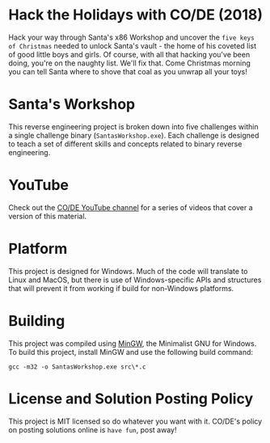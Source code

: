 # Hack the Holidays with CO/DE (2018)
Hack your way through Santa's x86 Workshop and uncover the `five keys of Christmas` needed to unlock Santa's vault - the home of his coveted list of good little boys and girls. Of course, with all that hacking you've been doing, you're on the naughty list. We'll fix that. Come Christmas morning you can tell Santa where to shove that coal as you unwrap all your toys!

# Santa's Workshop
This reverse engineering project is broken down into five challenges within a single challenge binary (`SantasWorkshop.exe`). Each challenge is designed to teach a set of different skills and concepts related to binary reverse engineering.

# YouTube
Check out the [CO/DE YouTube channel](https://www.youtube.com/playlist?list=PLCJoIC7hiEqbvS5D0hnWL9JuiQQTyx-CW) for a series of videos that cover a version of this material.

# Platform
This project is designed for Windows. Much of the code will translate to Linux and MacOS, but there is use of Windows-specific APIs and structures that will prevent it from working if build for non-Windows platforms.

# Building
This project was compiled using [MinGW](http://www.mingw.org/), the Minimalist GNU for Windows. To build this project, install MinGW and use the following build command:
```
gcc -m32 -o SantasWorkshop.exe src\*.c
```

# License and Solution Posting Policy
This project is MIT licensed so do whatever you want with it.  CO/DE's policy on posting solutions online is `have fun`, post away! 
